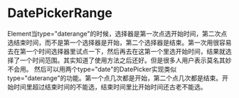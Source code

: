 # DatePickerRange
Element当type="daterange"的时候，选择器是第一次点选开始时间，第二次点选结束时间，而不是第一个选择器是开始，第二个选择器是结束。第一次用很容易去在第一个时间选择器里试点一下，然后再去在这第一个里选开始时间，结果就选择了一个时间范围。其实知道了使用方法之后还好。但是很多人用户表示莫名其妙不会用。
然后可以用两个type="date"的DatePicker实现类似type="daterange"的功能。第一个点几次都是开始，第二个点几次都是结束。开始时间里超过结束时间的不能选，结束时间里比开始时间还古老不能选。
<DatePickerRange :values="array" :inputWidth="150"/>
